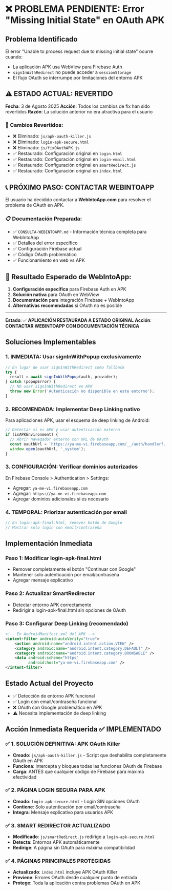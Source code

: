 # ❌ PROBLEMA PENDIENTE: Error "Missing Initial State" en OAuth APK

## Problema Identificado
El error "Unable to process request due to missing initial state" ocurre cuando:
- La aplicación APK usa WebView para Firebase Auth
- `signInWithRedirect` no puede acceder a `sessionStorage`
- El flujo OAuth se interrumpe por limitaciones del entorno APK

## ⚠️ ESTADO ACTUAL: REVERTIDO

**Fecha**: 3 de Agosto 2025
**Acción**: Todos los cambios de fix han sido revertidos
**Razón**: La solución anterior no era atractiva para el usuario

### 🔄 Cambios Revertidos:
- ❌ Eliminado: `js/apk-oauth-killer.js`
- ❌ Eliminado: `login-apk-secure.html`
- ❌ Eliminado: `js/fixOAuthAPK.js`
- ✅ Restaurado: Configuración original en `login.html`
- ✅ Restaurado: Configuración original en `login-email.html`
- ✅ Restaurado: Configuración original en `smartRedirect.js`
- ✅ Restaurado: Configuración original en `index.html`

## 📞 PRÓXIMO PASO: CONTACTAR WEBINTOAPP

El usuario ha decidido contactar a **WebIntoApp.com** para resolver el problema de OAuth en APK.

### 📋 Documentación Preparada:
- ✅ `CONSULTA-WEBINTOAPP.md` - Información técnica completa para WebIntoApp
- ✅ Detalles del error específico
- ✅ Configuración Firebase actual
- ✅ Código OAuth problemático
- ✅ Funcionamiento en web vs APK

## 🎯 Resultado Esperado de WebIntoApp:
1. **Configuración específica** para Firebase Auth en APK
2. **Solución nativa** para OAuth en WebView
3. **Documentación** para integración Firebase + WebIntoApp
4. **Alternativas recomendadas** si OAuth no es posible

---

**Estado**: ✅ **APLICACIÓN RESTAURADA A ESTADO ORIGINAL**
**Acción**: **CONTACTAR WEBINTOAPP CON DOCUMENTACIÓN TÉCNICA**

## Soluciones Implementables

### 1. **INMEDIATA: Usar signInWithPopup exclusivamente**
```javascript
// En lugar de usar signInWithRedirect como fallback
try {
  result = await signInWithPopup(auth, provider);
} catch (popupError) {
  // NO usar signInWithRedirect en APK
  throw new Error('Autenticación no disponible en este entorno');
}
```

### 2. **RECOMENDADA: Implementar Deep Linking nativo**
Para aplicaciones APK, usar el esquema de deep linking de Android:

```javascript
// Detectar si es APK y usar autenticación externa
if (isAPKEnvironment) {
  // Abrir navegador externo con URL de OAuth
  const oauthUrl = `https://ya-me-vi.firebaseapp.com/__/auth/handler?...`;
  window.open(oauthUrl, '_system');
}
```

### 3. **CONFIGURACIÓN: Verificar dominios autorizados**
En Firebase Console > Authentication > Settings:
- Agregar: `ya-me-vi.firebaseapp.com`
- Agregar: `https://ya-me-vi.firebaseapp.com`
- Agregar dominios adicionales si es necesario

### 4. **TEMPORAL: Priorizar autenticación por email**
```javascript
// En login-apk-final.html, remover botón de Google
// Mostrar solo login con email/contraseña
```

## Implementación Inmediata

### Paso 1: Modificar login-apk-final.html
- Remover completamente el botón "Continuar con Google"
- Mantener solo autenticación por email/contraseña
- Agregar mensaje explicativo

### Paso 2: Actualizar SmartRedirector
- Detectar entorno APK correctamente
- Redirigir a login-apk-final.html sin opciones de OAuth

### Paso 3: Configurar Deep Linking (recomendado)
```xml
<!-- En AndroidManifest.xml del APK -->
<intent-filter android:autoVerify="true">
    <action android:name="android.intent.action.VIEW" />
    <category android:name="android.intent.category.DEFAULT" />
    <category android:name="android.intent.category.BROWSABLE" />
    <data android:scheme="https"
          android:host="ya-me-vi.firebaseapp.com" />
</intent-filter>
```

## Estado Actual del Proyecto
- ✅ Detección de entorno APK funcional
- ✅ Login con email/contraseña funcional  
- ❌ OAuth con Google problemático en APK
- ⚠️ Necesita implementación de deep linking

## Acción Inmediata Requerida ✅ IMPLEMENTADO

### ✅ 1. **SOLUCIÓN DEFINITIVA: APK OAuth Killer**
- **Creado**: `js/apk-oauth-killer.js` - Script que deshabilita completamente OAuth en APK
- **Funciona**: Intercepta y bloquea todas las funciones OAuth de Firebase
- **Carga**: ANTES que cualquier código de Firebase para máxima efectividad

### ✅ 2. **PÁGINA LOGIN SEGURA PARA APK**
- **Creado**: `login-apk-secure.html` - Login SIN opciones OAuth
- **Contiene**: Solo autenticación por email/contraseña
- **Integra**: Mensaje explicativo para usuarios APK

### ✅ 3. **SMART REDIRECTOR ACTUALIZADO**
- **Modificado**: `js/smartRedirect.js` redirige a `login-apk-secure.html`
- **Detecta**: Entornos APK automáticamente
- **Redirige**: A página sin OAuth para máxima compatibilidad

### ✅ 4. **PÁGINAS PRINCIPALES PROTEGIDAS**
- **Actualizado**: `index.html` incluye APK OAuth Killer
- **Previene**: Errores OAuth desde cualquier punto de entrada
- **Protege**: Toda la aplicación contra problemas OAuth en APK
